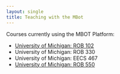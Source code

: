 ```yaml
---
layout: single
title: Teaching with the MBot
---
```


Courses currently using the MBOT Platform:
- [University of Michigan: ROB 102](https://hellorob.org/)
- University of Michigan: ROB 330
- University of Michigan: EECS 467
- [University of Michigan: ROB 550](https://rob550-docs.github.io/)

